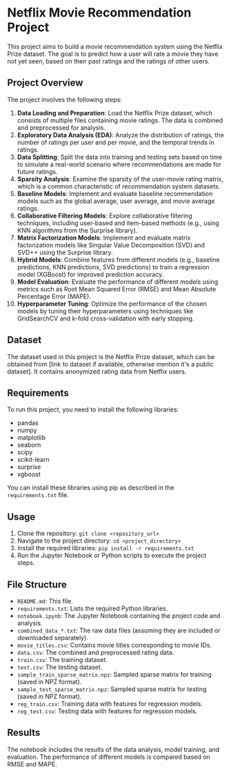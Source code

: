 # Netflix Movie Recommendation Project

This project aims to build a movie recommendation system using the Netflix Prize dataset. The goal is to predict how a user will rate a movie they have not yet seen, based on their past ratings and the ratings of other users.

## Project Overview

The project involves the following steps:

1.  **Data Loading and Preparation**: Load the Netflix Prize dataset, which consists of multiple files containing movie ratings. The data is combined and preprocessed for analysis.
2.  **Exploratory Data Analysis (EDA)**: Analyze the distribution of ratings, the number of ratings per user and per movie, and the temporal trends in ratings.
3.  **Data Splitting**: Split the data into training and testing sets based on time to simulate a real-world scenario where recommendations are made for future ratings.
4.  **Sparsity Analysis**: Examine the sparsity of the user-movie rating matrix, which is a common characteristic of recommendation system datasets.
5.  **Baseline Models**: Implement and evaluate baseline recommendation models such as the global average, user average, and movie average ratings.
6.  **Collaborative Filtering Models**: Explore collaborative filtering techniques, including user-based and item-based methods (e.g., using KNN algorithms from the Surprise library).
7.  **Matrix Factorization Models**: Implement and evaluate matrix factorization models like Singular Value Decomposition (SVD) and SVD++ using the Surprise library.
8.  **Hybrid Models**: Combine features from different models (e.g., baseline predictions, KNN predictions, SVD predictions) to train a regression model (XGBoost) for improved prediction accuracy.
9.  **Model Evaluation**: Evaluate the performance of different models using metrics such as Root Mean Squared Error (RMSE) and Mean Absolute Percentage Error (MAPE).
10. **Hyperparameter Tuning**: Optimize the performance of the chosen models by tuning their hyperparameters using techniques like GridSearchCV and k-fold cross-validation with early stopping.

## Dataset

The dataset used in this project is the Netflix Prize dataset, which can be obtained from [link to dataset if available, otherwise mention it's a public dataset]. It contains anonymized rating data from Netflix users.

## Requirements

To run this project, you need to install the following libraries:

-   pandas
-   numpy
-   matplotlib
-   seaborn
-   scipy
-   scikit-learn
-   surprise
-   xgboost

You can install these libraries using pip as described in the `requirements.txt` file.

## Usage

1.  Clone the repository: `git clone <repository_url>`
2.  Navigate to the project directory: `cd <project_directory>`
3.  Install the required libraries: `pip install -r requirements.txt`
4.  Run the Jupyter Notebook or Python scripts to execute the project steps.

## File Structure

-   `README.md`: This file.
-   `requirements.txt`: Lists the required Python libraries.
-   `notebook.ipynb`: The Jupyter Notebook containing the project code and analysis.
-   `combined_data_*.txt`: The raw data files (assuming they are included or downloaded separately).
-   `movie_titles.csv`: Contains movie titles corresponding to movie IDs.
-   `data.csv`: The combined and preprocessed rating data.
-   `train.csv`: The training dataset.
-   `test.csv`: The testing dataset.
-   `sample_train_sparse_matrix.npz`: Sampled sparse matrix for training (saved in NPZ format).
-   `sample_test_sparse_matrix.npz`: Sampled sparse matrix for testing (saved in NPZ format).
-   `reg_train.csv`: Training data with features for regression models.
-   `reg_test.csv`: Testing data with features for regression models.

## Results

The notebook includes the results of the data analysis, model training, and evaluation. The performance of different models is compared based on RMSE and MAPE.
